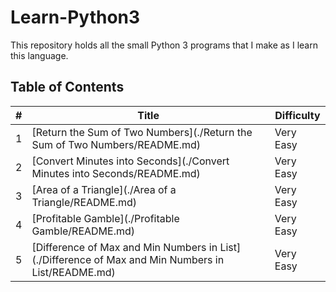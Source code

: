 # Learn-Python3
This repository holds all the small Python 3 programs that I make as I learn this language.


## Table of Contents
| # | Title | Difficulty |
|---|---|---|
| 1 | [Return the Sum of Two Numbers](./Return the Sum of Two Numbers/README.md) | Very Easy |
| 2 | [Convert Minutes into Seconds](./Convert Minutes into Seconds/README.md) | Very Easy |
| 3 | [Area of a Triangle](./Area of a Triangle/README.md) | Very Easy |
| 4 | [Profitable Gamble](./Profitable Gamble/README.md) | Very Easy |
| 5 | [Difference of Max and Min Numbers in List](./Difference of Max and Min Numbers in List/README.md) | Very Easy |
